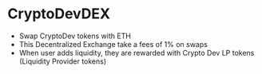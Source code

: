 # CryptoDevDEX

* Swap CryptoDev tokens with ETH
* This Decentralized Exchange take a fees of 1% on swaps
* When user adds liquidity, they are rewarded with Crypto Dev LP tokens (Liquidity Provider tokens)
